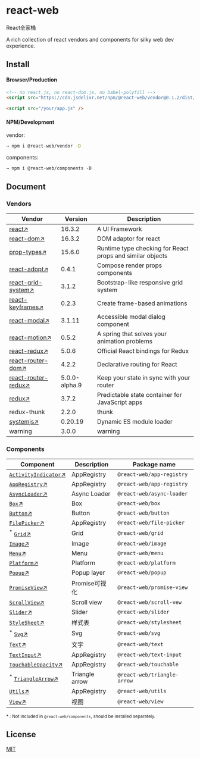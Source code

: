 # react-web
React全家桶

A rich collection of react vendors and components for silky web dev experience. 


## Install

#### Browser/Production

```html
<!-- no react.js, no react-dom.js, no babel-polyfill -->
<script src="https://cdn.jsdelivr.net/npm/@react-web/vendor@0.1.2/dist/vendor.production.js" />

<script src="/your/app.js" />
```

#### NPM/Development

vendor:

```bash
→ npm i @react-web/vendor -D
```

components:

```
→ npm i @react-web/components -D
```

## Document

### Vendors

Vendor | Version  |  Description
------------------|-------------|------------
 [react↗](https://github.com/facebook/react)             |  16.3.2 | A UI Framework
 [react-dom↗](https://github.com/facebook/react) | 16.3.2 | DOM adaptor for react
 [prop-types↗](https://github.com/facebook/prop-types) |  15.6.0   | Runtime type checking for React props and similar objects
 [react-adopt↗](https://github.com/pedronauck/react-adopt) |  0.4.1    | Compose render props components
 [react-grid-system↗](https://github.com/JSxMachina/react-grid-system) |3.1.2     |  Bootstrap-like responsive grid system
  [react-keyframes↗](https://github.com/zeit/react-keyframes) | 0.2.3     |Create frame-based animations
 [react-modal↗](https://github.com/reactjs/react-modal) | 3.1.11     |   Accessible modal dialog component
 [react-motion↗](https://github.com/chenglou/react-motion) | 0.5.2     | A spring that solves your animation problems 
 [react-redux↗](https://github.com/reactjs/react-redux) |5.0.6      |  Official React bindings for Redux
 [react-router-dom↗](https://github.com/ReactTraining/react-router) |4.2.2     | Declarative routing for React
[react-router-redux↗](https://github.com/ReactTraining/react-router) | 5.0.0-alpha.9 |Keep your state in sync with your router 
  [redux↗](https://github.com/reactjs/redux) |3.7.2    |  Predictable state container for JavaScript apps
redux-thunk       | 2.2.0    | thunk
 [systemjs↗](https://github.com/systemjs/systemjs) | 0.20.19    |  Dynamic ES module loader
warning           | 3.0.0      |  warning



### Components


Component | Description | Package name
---------|----------|---------
[`ActivityIndicator`↗](./packages/app-registry/README.md) | AppRegistry | `@react-web/app-registry`
[`AppRegistry`↗](./packages/app-registry/README.md) | AppRegistry | `@react-web/app-registry`
[`AsyncLoader`↗](./packages/async-loader/README.md) | Async Loader | `@react-web/async-loader`
[`Box`↗](./packages/box/README.md) | Box | `@react-web/box`
[`Button`↗](./packages/button/README.md) | Button | `@react-web/button`
[`FilePicker`↗](./packages/file-picker/README.md) | AppRegistry | `@react-web/file-picker`
<sup>*</sup> [`Grid`↗](./packages/grid/README.md) | Grid | `@react-web/grid`
[`Image`↗](./packages/app-registry/README.md) | Image | `@react-web/image`
[`Menu`↗](./packages/menu/README.md) | Menu | `@react-web/menu`
[`Platform`↗](./packages/platform/README.md) | Platform | `@react-web/platform`
[`Popup`↗](./packages/popup/README.md) | Popup layer | `@react-web/popup`
[`PromiseView`↗](./packages/promise-view/README.md) | Promise可视化 | `@react-web/promise-view`
[`ScrollView`↗](./packages/scroll-view/README.md) | Scroll view | `@react-web/scroll-vew`
[`Slider`↗](./packages/slider/README.md) | Slider | `@react-web/slider`
[`StyleSheet`↗](./packages/stylesheet/README.md) | 样式表 | `@react-web/stylesheet`
<sup>*</sup> [`Svg`↗](./packages/svg/README.md) | Svg | `@react-web/svg`
[`Text`↗](./packages/text/README.md) | 文字 |  `@react-web/text`
[`TextInput`↗](./packages/text-input/README.md) | AppRegistry | `@react-web/text-input`
[`TouchableOpacity`↗](./packages/touchable/README.md) | AppRegistry | `@react-web/touchable`
<sup>*</sup> [`TriangleArrow`↗](./packages/triangle-arrow/README.md) | Triangle arrow | `@react-web/triangle-arrow`
[`Utils`↗](./packages/utils/README.md) | AppRegistry | `@react-web/utils`
[`View`↗](./packages/view/README.md) | 视图 |  `@react-web/view`

<small>* : Not included in `@react-web/components`, should be installed separately.</small>


## License

[MIT](LICENSE)